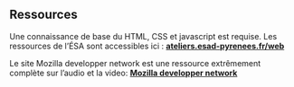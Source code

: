 ## Ressources

Une connaissance de base du HTML, CSS et javascript est requise. Les ressources de l’ÉSA sont accessibles ici : **[ateliers.esad-pyrenees.fr/web](http://ateliers.esad-pyrenees.fr/web)**

Le site Mozilla developper network est une ressource extrêmement complète sur l’audio et la video: **[Mozilla developper network](https://developer.mozilla.org/en-US/docs/Learn/HTML/Multimedia_and_embedding/Video_and_audio_content)**
